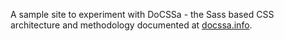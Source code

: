 A sample site to experiment with DoCSSa - the Sass based CSS architecture and methodology documented at [docssa.info](http://docssa.info).
